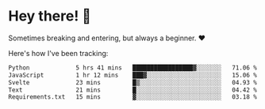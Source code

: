 # Hey there! 👋
Sometimes breaking and entering, but always a beginner. ❤️

Here's how I've been tracking:
<!--START_SECTION:waka-->

```txt
Python             5 hrs 41 mins   █████████████████▓░░░░░░░   71.06 %
JavaScript         1 hr 12 mins    ███▓░░░░░░░░░░░░░░░░░░░░░   15.06 %
Svelte             23 mins         █▒░░░░░░░░░░░░░░░░░░░░░░░   04.93 %
Text               21 mins         █░░░░░░░░░░░░░░░░░░░░░░░░   04.42 %
Requirements.txt   15 mins         ▓░░░░░░░░░░░░░░░░░░░░░░░░   03.18 %
```

<!--END_SECTION:waka-->
